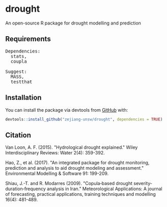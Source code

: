 # drought

An open-source R package for drought modelling and prediction

## Requirements
<pre>
Dependencies:
  stats,
  coupla

Suggest:
  MASS,
  testthat
</pre>

## Installation

You can install the package via devtools from [GitHub](https://github.com/) with:

``` r
devtools::install_github("zejiang-unsw/drought", dependencies = TRUE)
```

## Citation
Van Loon, A. F. (2015). "Hydrological drought explained." Wiley Interdisciplinary Reviews: Water 2(4): 359-392.

Hao, Z., et al. (2017). "An integrated package for drought monitoring, prediction and analysis to aid drought modeling and assessment." Environmental Modelling & Software 91: 199-209.

Shiau, J.-T. and R. Modarres (2009). "Copula‐based drought severity‐duration‐frequency analysis in Iran." Meteorological Applications: A journal of forecasting, practical applications, training techniques and modelling 16(4): 481-489.


 
